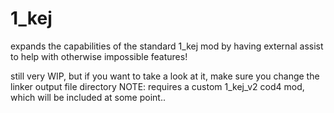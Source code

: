 # 1_kej
expands the capabilities of the standard 1_kej mod by having external assist to help with otherwise impossible features!


still very WIP, but if you want to take a look at it, make sure you change the linker output file directory
NOTE: requires a custom 1_kej_v2 cod4 mod, which will be included at some point.. 
